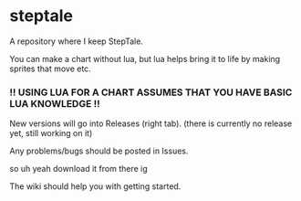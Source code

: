 # steptale
A repository where I keep StepTale.

You can make a chart without lua, but lua helps bring it to life by making sprites that move etc.

### !! USING LUA FOR A CHART ASSUMES THAT YOU HAVE BASIC LUA KNOWLEDGE !!

New versions will go into Releases (right tab).
(there is currently no release yet, still working on it)

Any problems/bugs should be posted in Issues.

so uh yeah download it from there ig

The wiki should help you with getting started.

